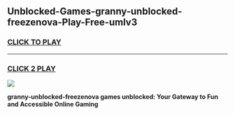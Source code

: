 
## Unblocked-Games-granny-unblocked-freezenova-Play-Free-umlv3
<h3>
<a href="https://premium76.site?title=granny-unblocked-freezenova&ref=24M">CLICK TO PLAY</a></h3>
<hr>

<h3>
<a href="https://premium76.site?title=granny-unblocked-freezenova&ref=24M">CLICK 2 PLAY</a>
  
</h3>

<a href="https://premium76.site?title=granny-unblocked-freezenova&ref=24M"><img src="https://clearcache.store/games.png"></a>


**granny-unblocked-freezenova games unblocked: Your Gateway to Fun and Accessible Online Gaming**
